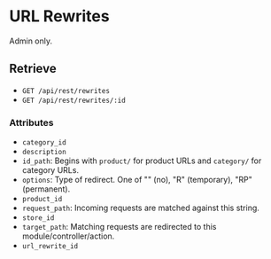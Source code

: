 # URL Rewrites

Admin only.

## Retrieve

- `GET /api/rest/rewrites`
- `GET /api/rest/rewrites/:id`

### Attributes

- `category_id`
- `description`
- `id_path`: Begins with `product/` for product URLs and `category/` for category URLs.
- `options`: Type of redirect.  One of "" (no), "R" (temporary), "RP" (permanent).
- `product_id`
- `request_path`: Incoming requests are matched against this string.
- `store_id`
- `target_path`: Matching requests are redirected to this module/controller/action.
- `url_rewrite_id`
